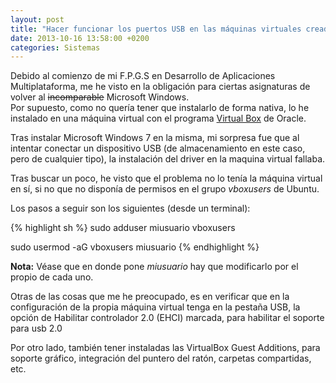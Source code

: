 ```yaml
---
layout: post
title: "Hacer funcionar los puertos USB en las máquinas virtuales creadas con Virtual Box en Ubuntu 11.04,11.10,12.04 LTS, 12.10, 13.04, 13.10"
date: 2013-10-16 13:58:00 +0200
categories: Sistemas
---
```

Debido al comienzo de mi F.P.G.S en Desarrollo de Aplicaciones Multiplataforma, me he visto en la obligación para ciertas asignaturas de volver al ~~incomparable~~ Microsoft Windows.  
Por supuesto, como no quería tener que instalarlo de forma nativa, lo he instalado en una máquina virtual con el programa [Virtual Box](https://www.virtualbox.org/) de Oracle.

Tras instalar Microsoft Windows 7 en la misma, mi sorpresa fue que al intentar conectar un dispositivo USB (de almacenamiento en este caso, pero de cualquier tipo), la instalación del driver en la maquina virtual fallaba.

Tras buscar un poco, he visto que el problema no lo tenía la máquina virtual en sí, si no que no disponía de permisos en el grupo *vboxusers* de Ubuntu.

Los pasos a seguir son los siguientes (desde un terminal):

{% highlight sh %}
sudo adduser miusuario vboxusers

sudo usermod -aG vboxusers miusuario
{% endhighlight %} 

**Nota:** Véase que en donde pone *miusuario* hay que modificarlo por el propio de cada uno.

Otras de las cosas que me he preocupado, es en verificar que en la configuración de la propia máquina virtual tenga en la pestaña USB, la opción de Habilitar controlador 2.0 (EHCI) marcada, para habilitar el soporte para usb 2.0

Por otro lado, también tener instaladas las VirtualBox Guest Additions, para soporte gráfico, integración del puntero del ratón, carpetas compartidas, etc.
